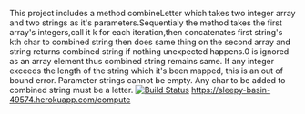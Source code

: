 This project includes a method combineLetter which takes two integer array and two strings as it's parameters.Sequentialy the method takes the first array's integers,call it k for each iteration,then concatenates first string's kth char to combined string then does same thing on the second array and string returns combined string if nothing unexpected happens.0 is ignored as an array element thus combined string remains same.
If any integer exceeds the length of the string which it's been mapped, this is an out of bound error.
Parameter strings cannot be empty.
Any char to be added to combined string must be a letter.
[![Build Status](https://travis-ci.org/ahsennur/myDemoApp.svg?branch=master)](https://travis-ci.org/ahsennur/myDemoApp) 
https://sleepy-basin-49574.herokuapp.com/compute
